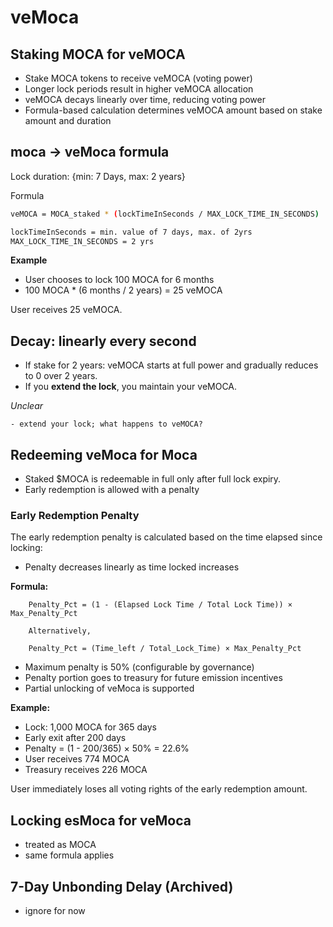 # veMoca

## Staking MOCA for veMOCA

- Stake MOCA tokens to receive veMOCA (voting power)
- Longer lock periods result in higher veMOCA allocation
- veMOCA decays linearly over time, reducing voting power
- Formula-based calculation determines veMOCA amount based on stake amount and duration

## moca -> veMoca formula

Lock duration: {min: 7 Days,  max: 2 years}

Formula

```bash
veMOCA = MOCA_staked * (lockTimeInSeconds / MAX_LOCK_TIME_IN_SECONDS)

lockTimeInSeconds = min. value of 7 days, max. of 2yrs
MAX_LOCK_TIME_IN_SECONDS = 2 yrs
```

**Example**

- User chooses to lock 100 MOCA for 6 months
- 100 MOCA * (6 months / 2 years) = 25 veMOCA

User receives 25 veMOCA.

## Decay: linearly every second

- If stake for 2 years: veMOCA starts at full power and gradually reduces to 0 over 2 years.
- If you **extend the lock**, you maintain your veMOCA.

*Unclear*

```smlj
- extend your lock; what happens to veMOCA?
```

## Redeeming veMoca for Moca

- Staked $MOCA is redeemable in full only after full lock expiry.
- Early redemption is allowed with a penalty

### Early Redemption Penalty

The early redemption penalty is calculated based on the time elapsed since locking:

- Penalty decreases linearly as time locked increases

**Formula:**

```
    Penalty_Pct = (1 - (Elapsed Lock Time / Total Lock Time)) × Max_Penalty_Pct

    Alternatively,

    Penalty_Pct = (Time_left / Total_Lock_Time) × Max_Penalty_Pct
```

- Maximum penalty is 50% (configurable by governance)
- Penalty portion goes to treasury for future emission incentives
- Partial unlocking of veMoca is supported

**Example:**

- Lock: 1,000 MOCA for 365 days
- Early exit after 200 days
- Penalty = (1 - 200/365) × 50% = 22.6%
- User receives 774 MOCA
- Treasury receives 226 MOCA

User immediately loses all voting rights of the early redemption amount.

## Locking esMoca for veMoca

- treated as MOCA
- same formula applies

## 7-Day Unbonding Delay (Archived)

- ignore for now